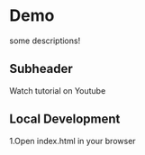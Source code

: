 # Demo

some descriptions!

## Subheader

Watch tutorial on Youtube

## Local Development

1.Open index.html in your browser